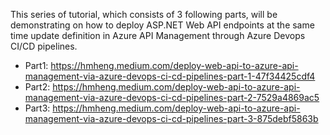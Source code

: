 This series of tutorial, which consists of 3 following parts, will be demonstrating on how to deploy ASP.NET Web API endpoints at the same time update definition in Azure API Management through Azure Devops CI/CD pipelines.
- Part1: https://hmheng.medium.com/deploy-web-api-to-azure-api-management-via-azure-devops-ci-cd-pipelines-part-1-47f34425cdf4
- Part2: https://hmheng.medium.com/deploy-web-api-to-azure-api-management-via-azure-devops-ci-cd-pipelines-part-2-7529a4869ac5
- Part3: https://hmheng.medium.com/deploy-web-api-to-azure-api-management-via-azure-devops-ci-cd-pipelines-part-3-875debf5863b